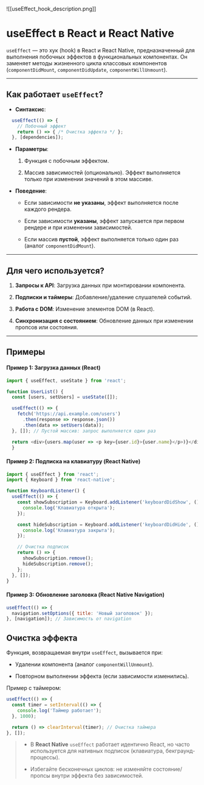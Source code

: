 ![[useEffect_hook_description.png]]
# useEffect в React и React Native

`useEffect` — это хук (hook) в React и React Native, предназначенный для выполнения побочных эффектов в функциональных компонентах. Он заменяет методы жизненного цикла классовых компонентов (`componentDidMount`, `componentDidUpdate`, `componentWillUnmount`).

---

## Как работает `useEffect`?
- **Синтаксис**: 
```javascript
  useEffect(() => {
    // Побочный эффект
    return () => { /* Очистка эффекта */ };
  }, [dependencies]);
```

- **Параметры**:
    
    1. Функция с побочным эффектом.
        
    2. Массив зависимостей (опционально). Эффект выполняется только при изменении значений в этом массиве.
        
- **Поведение**:
    
    - Если зависимости **не указаны**, эффект выполняется после каждого рендера.
        
    - Если зависимости **указаны**, эффект запускается при первом рендере и при изменении зависимостей.
        
    - Если массив **пустой**, эффект выполняется только один раз (аналог `componentDidMount`).
        

---

## Для чего используется?

1. **Запросы к API**: Загрузка данных при монтировании компонента.
    
2. **Подписки и таймеры**: Добавление/удаление слушателей событий.
    
3. **Работа с DOM**: Изменение элементов DOM (в React).
    
4. **Синхронизация с состоянием**: Обновление данных при изменении пропсов или состояния.
    

---

## Примеры

#### Пример 1: Загрузка данных (React)

```javascript
import { useEffect, useState } from 'react';

function UserList() {
  const [users, setUsers] = useState([]);

  useEffect(() => {
    fetch('https://api.example.com/users')
      .then(response => response.json())
      .then(data => setUsers(data));
  }, []); // Пустой массив: запрос выполняется один раз

  return <div>{users.map(user => <p key={user.id}>{user.name}</p>)}</div>;
  }
```

#### Пример 2: Подписка на клавиатуру (React Native)

```javascript
import { useEffect } from 'react';
import { Keyboard } from 'react-native';

function KeyboardListener() {
  useEffect(() => {
    const showSubscription = Keyboard.addListener('keyboardDidShow', () => {
      console.log('Клавиатура открыта');
    });

    const hideSubscription = Keyboard.addListener('keyboardDidHide', () => {
      console.log('Клавиатура закрыта');
    });

    // Очистка подписок
    return () => {
      showSubscription.remove();
      hideSubscription.remove();
    };
  }, []);
}
```
#### Пример 3: Обновление заголовка (React Native Navigation)

```javascript
useEffect(() => {
  navigation.setOptions({ title: 'Новый заголовок' });
}, [navigation]); // Зависимость от navigation
```

## Очистка эффекта

Функция, возвращаемая внутри `useEffect`, вызывается при:

- Удалении компонента (аналог `componentWillUnmount`).
    
- Повторном выполнении эффекта (если зависимости изменились).
    

Пример с таймером:
```javascript
useEffect(() => {
  const timer = setInterval(() => {
    console.log('Таймер работает');
  }, 1000);

  return () => clearInterval(timer); // Очистка таймера
}, []);
```

>- В **React Native** `useEffect` работает идентично React, но часто используется для нативных подписок (клавиатура, бекграунд-процессы).
  >  
>- Избегайте бесконечных циклов: не изменяйте состояние/пропсы внутри эффекта без зависимостей.